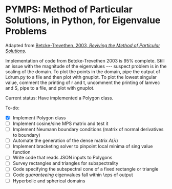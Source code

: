 # PYMPS: Method of Particular Solutions, in Python, for Eigenvalue Problems

Adapted from [Betcke-Trevethen, 2003, *Reviving the Method of Particular 
Solutions*](http://eprints.maths.ox.ac.uk/1196/1/NA-03-12.pdf).

Implementation of code from Betcke-Trevethen 2003 is 95% complete. Still
an issue with the magnitude of the eigenvalues --- suspect problem is
in the scaling of the domain. To plot the points in the domain, pipe
the output of Ldrum.py to a file and then plot with gnuplot. To plot
the lowest singular value, comment the printing of r and t, uncomment
the printing of lamvec and S, pipe to a file, and plot with gnuplot.

Current status: Have implemented a Polygon class.

To-do:

-[x] Implement Polygon class
-[ ] Implement cosine/sine MPS matrix and test it
-[ ] Implement Neumann boundary conditions (matrix of normal derivatives
to boundary)
-[ ] Automate the generation of the dense matrix $A(\lambda)$
-[ ] Implement bracketing solver to pinpoint local minima of sing value 
function
-[ ] Write code that reads JSON inputs to Polygons
-[ ] Survey rectangles and triangles for subspectrality
-[ ] Code specifying the subspectral cone of a fixed rectangle or triangle
-[ ] Code *guaranteeing* eigenvalues fall within \eps of output
-[ ] Hyperbolic and spherical domains

